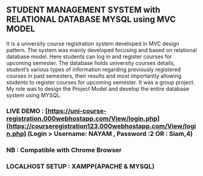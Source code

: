 ## STUDENT MANAGEMENT SYSTEM with RELATIONAL DATABASE MYSQL using MVC MODEL

It is a university course registration system developed in MVC design pattern. The system was mainly developed focusing and based on relational database model.  Here students can log in and register courses for upcoming semester. The database holds university courses details, student’s various types of information regarding previously registered courses in past semesters, their results and most importantly allowing students to register courses for upcoming semester. It was a group project. My role was to design the Project Model and develop the entire database system using MYSQL.

### LIVE DEMO : [https://uni-course-registration.000webhostapp.com/View/login.php](https://courseregistration123.000webhostapp.com/View/login.php) (Login > Username: NAYAM , Password :2   OR : Siam,4)
### NB : Compatible with Chrome Browser


### LOCALHOST SETUP : XAMPP(APACHE & MYSQL)
